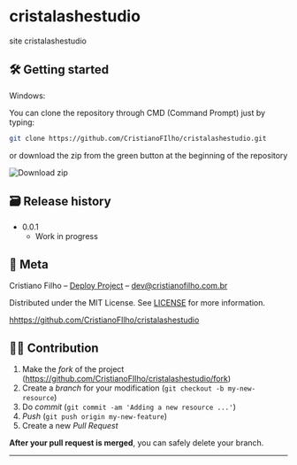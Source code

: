 # cristalashestudio

site cristalashestudio 



## 🛠 Getting started

Windows:

You can clone the repository through CMD (Command Prompt) just by typing:

```sh
git clone https://github.com/CristianoFIlho/cristalashestudio.git
```

or download the zip from the green button at the beginning of the repository

<img src="https://i.ibb.co/9TYBXXk/2021-03-24-23-40-54-github-com-ace1e87d54f6.png" alt="Download zip" border="0">





## 🗃 Release history

- 0.0.1
  - Work in progress

## 📝 Meta

Cristiano Filho – [Deploy Project](https://cristalashestudio.netlify.app) – dev@cristianofilho.com.br

Distributed under the MIT License. See [LICENSE](LICENSE) for more information.

[hhttps://github.com/CristianoFIlho/cristalashestudio](https://github.com/CristianoFIlho/cristalashestudio)

## 🧙‍♂️ Contribution

1. Make the _fork_ of the project (<https://github.com/CristianoFIlho/cristalashestudio/fork>)
2. Create a _branch_ for your modification (`git checkout -b my-new-resource`)
3. Do _commit_ (`git commit -am 'Adding a new resource ...'`)
4. _Push_ (`git push origin my-new-feature`)
5. Create a new _Pull Request_

**After your pull request is merged**, you can safely delete your branch.

---


